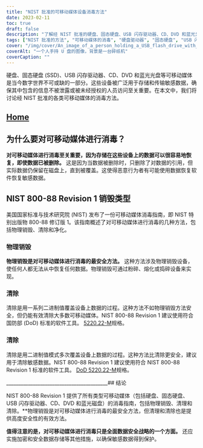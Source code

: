 ```yaml
---
title: "NIST 批准的可移动媒体设备消毒方法"
date: 2023-02-11
toc: true
draft: false
description: "了解经 NIST 批准的硬盘、固态硬盘、USB 闪存驱动器、CD、DVD 和蓝光光盘的消毒方法，以保护敏感数据免遭未经授权的访问。"
tags: ["NIST 批准的方法", "可移动媒体的消毒", "硬盘驱动器", "固态硬盘", "USB 闪存盘", "光盘", "DVD", "蓝光光盘", "数据安全", "保护敏感数据"]
cover: "/img/cover/An_image_of_a_person_holding_a_USB_flash_drive_with_a_shreder.png"
coverAlt: "一个人手持 U 盘的图像，背景是一台碎纸机"
coverCaption: ""
---
```


硬盘、固态硬盘 (SSD)、USB 闪存驱动器、CD、DVD 和蓝光光盘等可移动媒体是当今数字世界不可或缺的一部分。这些设备被广泛用于存储和传输敏感数据，确保其中包含的信息不被泄露或被未经授权的人员访问至关重要。在本文中，我们将讨论经 NIST 批准的各类可移动媒体的消毒方法。

## [Home](/cyber-security-career-playbook-start/)

## 为什么要对可移动媒体进行消毒？

**对可移动媒体进行消毒至关重要，因为存储在这些设备上的数据可以很容易地恢复，即使数据已被删除。** 这是因为当数据被删除时，只删除了对数据的引用，但实际数据仍保留在磁盘上，直到被覆盖。这使得恶意行为者有可能使用数据恢复软件恢复敏感数据。

## NIST 800-88 Revision 1 销毁类型

美国国家标准与技术研究院 (NIST) 发布了一份可移动媒体消毒指南，即 NIST 特别出版物 800-88 修订版 1。该指南概述了对可移动媒体进行消毒的几种方法，包括物理销毁、清除和净化。

### 物理销毁

**物理销毁是对可移动媒体进行消毒的最安全方法。** 这种方法涉及物理销毁设备，使任何人都无法从中恢复任何数据。物理销毁可通过粉碎、熔化或捣碎设备来实现。

### 清除

清除是用一系列二进制值覆盖设备上数据的过程。这种方法不如物理销毁方法安全，但仍能有效清除大多数可移动媒体。NIST 800-88 Revision 1 建议使用符合国防部 (DoD) 标准的软件工具。 [5220.22-M](https://simeononsecurity.com/articles/dod-5220.22-m-data-sanitization-summarized/)规格。

### 清除

清除是用二进制值模式多次覆盖设备上数据的过程。这种方法比清除更安全，建议用于清除敏感数据。NIST 800-88 Revision 1 建议使用符合 NIST 800-88 Revision 1 标准的软件工具。 [DoD 5220.22-M](https://simeononsecurity.com/articles/dod-5220.22-m-data-sanitization-summarized/)规格。

__________________________________________## 结论

NIST 800-88 Revision 1 提供了所有类型可移动媒体（包括硬盘、固态硬盘、USB 闪存驱动器、CD、DVD 和蓝光磁盘）的消毒指南，包括物理销毁、清理和清除。**物理销毁是对可移动媒体进行消毒的最安全方法，但清理和清除也是提供高度安全性的有效方法。

**值得注意的是，对可移动媒体进行消毒只是全面数据安全战略的一个方面。** 还应实施加密和安全数据存储等其他措施，以确保敏感数据得到保护。

